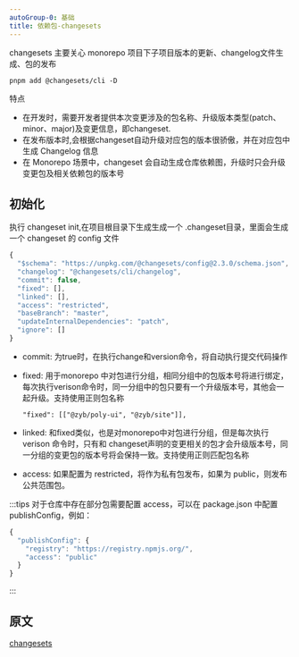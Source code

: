 ```yaml
---
autoGroup-0: 基础
title: 依赖包-changesets
---
```

changesets 主要关心 monorepo 项目下子项目版本的更新、changelog文件生成、包的发布
```shell
pnpm add @changesets/cli -D
```
特点
- 在开发时，需要开发者提供本次变更涉及的包名称、升级版本类型(patch、minor、major)及变更信息，即changeset.
- 在发布版本时,会根据changeset自动升级对应包的版本很骄傲，并在对应包中生成 Changelog 信息
- 在 Monorepo 场景中，changeset 会自动生成仓库依赖图，升级时只会升级变更包及相关依赖包的版本号

## 初始化
执行 changeset init,在项目根目录下生成生成一个 .changeset目录，里面会生成一个 changeset 的 config 文件

```js
{
  "$schema": "https://unpkg.com/@changesets/config@2.3.0/schema.json",
  "changelog": "@changesets/cli/changelog",
  "commit": false,
  "fixed": [],
  "linked": [],
  "access": "restricted",
  "baseBranch": "master",
  "updateInternalDependencies": "patch",
  "ignore": []
}
```
- commit: 为true时，在执行change和version命令，将自动执行提交代码操作
- fixed: 用于monorepo 中对包进行分组，相同分组中的包版本号将进行绑定，每次执行verison命令时，同一分组中的包只要有一个升级版本号，其他会一起升级。支持使用正则包名称

    ```
    "fixed": [["@zyb/poly-ui", "@zyb/site"]],
    ```
- linked: 和fixed类似，也是对monorepo中对包进行分组，但是每次执行 verison 命令时，只有和 changeset声明的变更相关的包才会升级版本号，同一分组的变更包的版本号将会保持一致。支持使用正则匹配包名称
- access: 如果配置为 restricted，将作为私有包发布，如果为 public，则发布公共范围包。

:::tips
对于仓库中存在部分包需要配置 access，可以在 package.json 中配置 publishConfig，例如：
```js
{
  "publishConfig": {
    "registry": "https://registry.npmjs.org/",
    "access": "public"
  }
}

```
:::



## 原文
[changesets](https://peiyanlu.gitee.io/vite-press/frontend/npm/changesets)